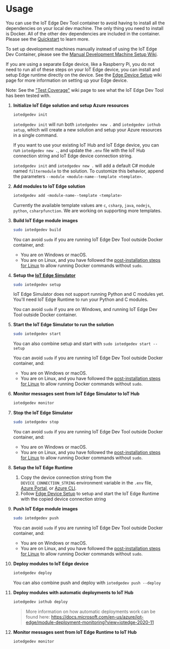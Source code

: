 # Usage

You can use the IoT Edge Dev Tool container to avoid having to install all the dependencies on your local dev machine. The only thing you need to install is Docker. All of the other dev dependencies are included in the container. Please see the [Quickstart](quickstart-with-IoT-Edge-Dev-Container) to learn more.

To set up development machines manually instead of using the IoT Edge Dev Container, please see the [Manual Development Machine Setup Wiki](manual-Dev-Machine-Setup).

If you are using a separate Edge device, like a Raspberry Pi, you do not need to run all of these steps on your IoT Edge device, you can install and setup Edge runtime directly on the device. See the [Edge Device Setup](edge-device-setup) wiki page for more information on setting up your Edge device.

Note: See the ["Test Coverage"](test-coverage) wiki page to see what the IoT Edge Dev Tool has been tested with.

1. **Initialize IoT Edge solution and setup Azure resources**

    ```sh
    iotedgedev init
    ```

    `iotedgedev init` will run both `iotedgedev new .` and `iotedgedev iothub setup`, which will create a new solution and setup your Azure resources in a single command.

    If you want to use your existing IoT Hub and IoT Edge device, you can run `iotedgedev new .`, and update the `.env` file with the IoT Hub connection string and IoT Edge device connection string.

    `iotedgedev init` and `iotedgedev new .` will add a default C# module named `filtermodule` to the solution. To customize this behavior, append the parameters `--module <module-name--template <template>`.

1. **Add modules to IoT Edge solution**

    ```sh
    iotedgedev add <module-name--template <template>
    ```

    Currently the available template values are `c`, `csharp`, `java`, `nodejs`, `python`, `csharpfunction`. We are working on supporting more templates.

1. **Build IoT Edge module images**

    ```sh
    sudo iotedgedev build
    ```

    You can avoid `sudo` if you are running IoT Edge Dev Tool outside Docker container, and:
    * You are on Windows or macOS.
    * You are on Linux, and you have followed the [post-installation steps for Linux](https://docs.docker.com/install/linux/linux-postinstall/#manage-docker-as-a-non-root-user) to allow running Docker commands without `sudo`.

1. **Setup the [IoT Edge Simulator]((https://pypi.org/project/iotedgehubdev/).)**

    ```sh
    sudo iotedgedev setup
    ```

    IoT Edge Simulator does not support running Python and C modules yet. You'll need IoT Edge Runtime to run your Python and C modules.

    You can avoid `sudo` if you are on Windows, and running IoT Edge Dev Tool outside Docker container.

1. **Start the IoT Edge Simulator to run the solution**

    ```sh
    sudo iotedgedev start
    ```

    You can also combine setup and start with `sudo iotedgedev start --setup`

    You can avoid `sudo` if you are running IoT Edge Dev Tool outside Docker container, and:
    * You are on Windows or macOS.
    * You are on Linux, and you have followed the [post-installation steps for Linux](https://docs.docker.com/install/linux/linux-postinstall/#manage-docker-as-a-non-root-user) to allow running Docker commands without `sudo`.

1. **Monitor messages sent from IoT Edge Simulator to IoT Hub**

    ```sh
    iotedgedev monitor
    ```

1. **Stop the IoT Edge Simulator**

    ```sh
    sudo iotedgedev stop
    ```

    You can avoid `sudo` if you are running IoT Edge Dev Tool outside Docker container, and:
    * You are on Windows or macOS.
    * You are on Linux, and you have followed the [post-installation steps for Linux](https://docs.docker.com/install/linux/linux-postinstall/#manage-docker-as-a-non-root-user) to allow running Docker commands without `sudo`.

1. **Setup the IoT Edge Runtime**

    1. Copy the device connection string from the `DEVICE_CONNECTION_STRING` environment variable in the `.env` file, [Azure Portal](https://docs.microsoft.com/en-us/azure/iot-edge/how-to-register-device-portal#retrieve-the-connection-string), or [Azure CLI](https://docs.microsoft.com/en-us/azure/iot-edge/how-to-register-device-cli#retrieve-the-connection-string).
    1. Follow [Edge Device Setup](edge-device-setup) to setup and start the IoT Edge Runtime with the copied device connection string

1. **Push IoT Edge module images**

    ```sh
    sudo iotedgedev push
    ```

    You can avoid `sudo` if you are running IoT Edge Dev Tool outside Docker container, and:
    * You are on Windows or macOS.
    * You are on Linux, and you have followed the [post-installation steps for Linux](https://docs.docker.com/install/linux/linux-postinstall/#manage-docker-as-a-non-root-user) to allow running Docker commands without `sudo`.

1. **Deploy modules to IoT Edge device**

    ```sh
    iotedgedev deploy
    ```

    You can also combine push and deploy with `iotedgedev push --deploy`

1. **Deploy modules with automatic deployments to IoT Hub**

    ```sh
    iotedgedev iothub deploy
    ```

    > More information on how automatic deployments work can be found here: <https://docs.microsoft.com/en-us/azure/iot-edge/module-deployment-monitoring?view=iotedge-2020-11>

1. **Monitor messages sent from IoT Edge Runtime to IoT Hub**

    ```sh
    iotedgedev monitor
    ```

